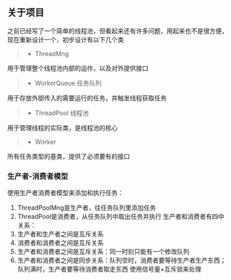 ## 关于项目

之前已经写了一个简单的线程池，但看起来还有许多问题，用起来也不是很方便，现在重新设计一个，初步设计有以下几个类

> * ThreadMng

用于管理整个线程池内部的运作，以及对外提供接口

> * WorkerQueue 任务队列

用于存放外部传入的需要运行的任务，并触发线程获取任务

> * ThreadPool 线程池

用于管理线程的实际类，是线程池的核心

> * Worker

所有任务类型的基类，提供了必须要有的接口


### 生产者-消费者模型
使用生产者消费者模型来添加和执行任务：
1. ThreadPoolMng是生产者，往任务队列里添加任务
2. ThreadPool是消费者，从任务队列中取出任务并执行
生产者和消费者有四中关系：
1. 生产者和生产者之间是互斥关系
2. 消费者和消费者之间是互斥关系
3. 生产者和消费者之间是互斥关系：同一时刻只能有一个修改队列
4. 生产者和消费者之间是同步关系：队列空时，消费者要等待生产者生产东西；队列满时，生产者要等待消费者取走东西
使用信号量+互斥锁来处理


